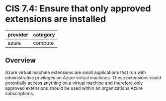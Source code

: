 # CIS 7.4: Ensure that only approved extensions are installed

provider | category
--- | ---
azure | compute

## Overview
Azure virtual machine extensions are small applications that run with administrative privileges on Azure virtual machines. These extensions could potentially access anything on a virtual machine and therefore only approved extensions should be used within an organizations Azure subscriptions.
